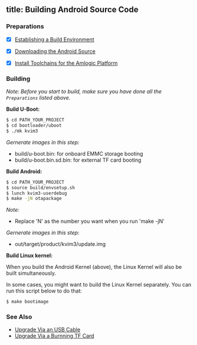 title: Building Android Source Code
---


### Preparations
- [x] [Establishing a Build Environment](http://source.android.com/source/initializing.html)
- [x] [Downloading the Android Source](/vim3/DownloadAndroidSourceCode.html)
- [x] [Install Toolchains for the Amlogic Platform](/vim3/InstallToolchains.html)


### Building
*Note: Before you start to build, make sure you have done all the `Preparations` listed above.*

**Build U-Boot:**
```sh
$ cd PATH_YOUR_PROJECT
$ cd bootloader/uboot
$ ./mk kvim3
```
*Gernerate images in this step:*

* build/u-boot.bin: for onboard EMMC storage booting
* build/u-boot.bin.sd.bin: for external TF card booting


**Build Android:**
```sh
$ cd PATH_YOUR_PROJECT
$ source build/envsetup.sh
$ lunch kvim3-userdebug
$ make -jN otapackage
```
*Note:*

* Replace 'N' as the number you want when you run 'make -jN'

*Gernerate images in this step:*

* out/target/product/kvim3/update.img


**Build Linux kernel:**

When you build the Android Kernel (above), the Linux Kernel will also be built simultaneously.

In some cases, you might want to build the Linux Kernel separately. You can run this script below to do that:
```sh
$ make bootimage
```

### See Also
* [Upgrade Via an USB Cable](/vim3/UpgradeViaUSBCable.html)
* [Upgrade Via a Burnning TF Card](/vim3/UpgradeViaTFBurningCard.html)
